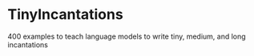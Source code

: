 # TinyIncantations
400 examples to teach language models to write tiny, medium, and long incantations
